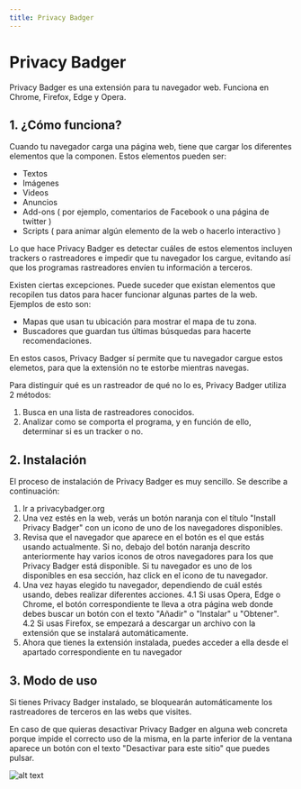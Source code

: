```yaml
---
title: Privacy Badger
---
```

# Privacy Badger

Privacy Badger es una extensión para tu navegador web. Funciona en Chrome, Firefox, Edge y Opera.

## 1. ¿Cómo funciona?

Cuando tu navegador carga una página web, tiene que cargar los diferentes elementos que la componen. Estos elementos pueden ser:

  * Textos
  * Imágenes
  * Videos
  * Anuncios
  * Add-ons ( por ejemplo, comentarios de Facebook o una página de twitter )
  * Scripts ( para animar algún elemento de la web o hacerlo interactivo )

Lo que hace Privacy Badger es detectar cuáles de estos elementos incluyen trackers o rastreadores e impedir que tu navegador los cargue, evitando así que los programas rastreadores envíen tu información a terceros.

Existen ciertas excepciones. Puede suceder que existan elementos que recopilen tus datos para hacer funcionar algunas partes de la web. Ejemplos de esto son:

  * Mapas que usan tu ubicación para mostrar el mapa de tu zona.
  * Buscadores que guardan tus últimas búsquedas para hacerte recomendaciones.

En estos casos, Privacy Badger sí permite que tu navegador cargue estos elemetos, para que la extensión no te estorbe mientras navegas.

Para distinguir qué es un rastreador de qué no lo es, Privacy Badger utiliza 2 métodos:

  1. Busca en una lista de rastreadores conocidos.
  2. Analizar como se comporta el programa, y en función de ello, determinar si es un tracker o no.

## 2. Instalación

El proceso de instalación de Privacy Badger es muy sencillo. Se describe a continuación:

  1. Ir a privacybadger.org
  2. Una vez estés en la web, verás un botón naranja con el título "Install Privacy Badger" con un icono de uno de los navegadores disponibles. 
  3. Revisa que el navegador que aparece en el botón es el que estás usando actualmente. Si no, debajo del botón naranja descrito anteriormente hay varios iconos de otros navegadores para los que Privacy Badger está disponible. Si tu navegador es uno de los disponibles en esa sección, haz click en el icono de tu navegador.
  4. Una vez hayas elegido tu navegador, dependiendo de cuál estés usando, debes realizar diferentes acciones.
    4.1 Si usas Opera, Edge o Chrome, el botón correspondiente te lleva a otra página web donde debes buscar un botón con el texto "Añadir" o "Instalar" u "Obtener".
    4.2 Si usas Firefox, se empezará a descargar un archivo con la extensión que se instalará automáticamente.
  5. Ahora que tienes la extensión instalada, puedes acceder a ella desde el apartado correspondiente en tu navegador

## 3. Modo de uso

  Si tienes Privacy Badger instalado, se bloquearán automáticamente los rastreadores de terceros en las webs que visites.
  
  En caso de que quieras desactivar Privacy Badger en alguna web concreta porque impide el correcto uso de la misma, en la parte inferior de la ventana aparece un botón con el texto "Desactivar para este sitio" que puedes pulsar.
  
  ![alt text](https://github.com/gpatia2/course-in-a-box/privacybadgerimg.png/?raw=true)

  
